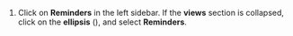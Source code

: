 1. Click on <i class="zulip-icon zulip-icon-alarm-clock"></i>**Reminders**
   in the left sidebar. If the **views** section is collapsed, click on
   the **ellipsis** (<i class="zulip-icon zulip-icon-more-vertical"></i>), and
   select <i class="zulip-icon zulip-icon-alarm-clock"></i>**Reminders**.
